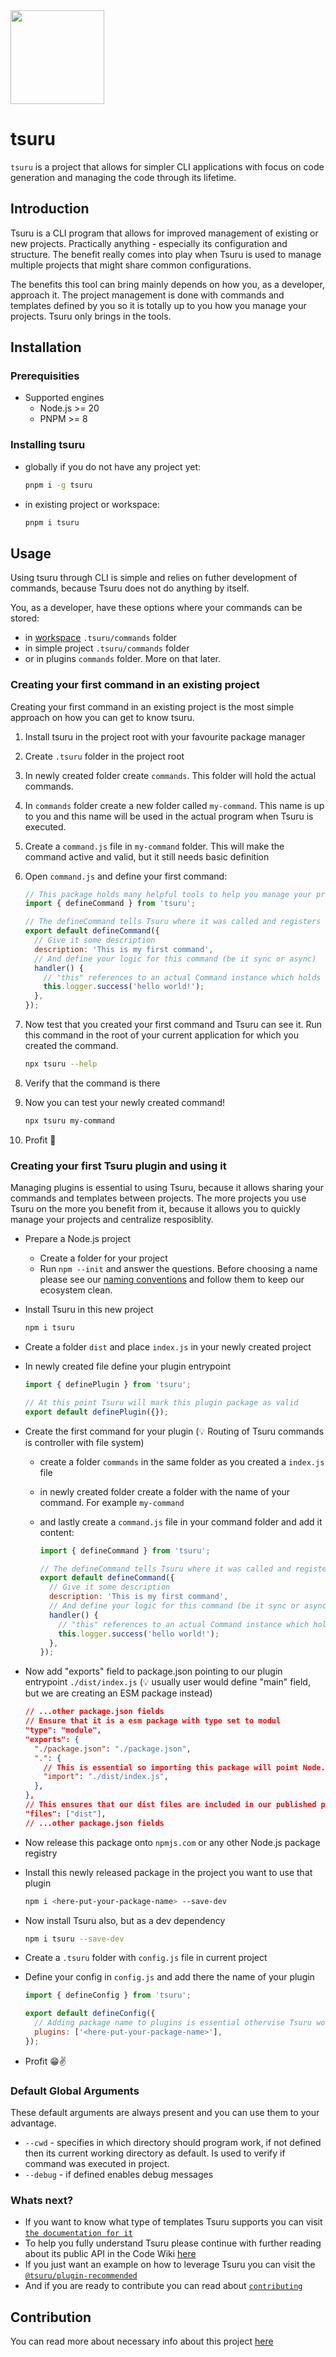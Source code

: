<img src="./docs/resources/paper-crane.png" height="150" style="max-width: 100%;" />

# tsuru

`tsuru` is a project that allows for simpler CLI applications with focus on code generation and managing the code through its lifetime.

## Introduction

Tsuru is a CLI program that allows for improved management of existing or new projects. Practically anything - especially its configuration and structure.
The benefit really comes into play when Tsuru is used to manage multiple projects that might share common configurations.

The benefits this tool can bring mainly depends on how you, as a developer, approach it. The project management is done with commands and templates defined by you so it is totally up to you how you manage your projects. Tsuru only brings in the tools.

## Installation

### Prerequisities

- Supported engines
  - Node.js >= 20
  - PNPM >= 8

### Installing tsuru

- globally if you do not have any project yet:

  ```bash
  pnpm i -g tsuru
  ```

- in existing project or workspace:
  ```bash
  pnpm i tsuru
  ```

## Usage

Using tsuru through CLI is simple and relies on futher development of commands, because Tsuru does not do anything by itself.

You, as a developer, have these options where your commands can be stored:

- in [workspace](https://docs.npmjs.com/cli/v7/using-npm/workspaces) `.tsuru/commands` folder
- in simple project `.tsuru/commands` folder
- or in plugins `commands` folder. More on that later.

### Creating your first command in an existing project

Creating your first command in an existing project is the most simple approach on how you can get to know tsuru.

1. Install tsuru in the project root with your favourite package manager
2. Create `.tsuru` folder in the project root
3. In newly created folder create `commands`. This folder will hold the actual commands.
4. In `commands` folder create a new folder called `my-command`. This name is up to you and this name will be used in the actual program when Tsuru is executed.
5. Create a `command.js` file in `my-command` folder. This will make the command active and valid, but it still needs basic definition
6. Open `command.js` and define your first command:

   ```js
   // This package holds many helpful tools to help you manage your projects
   import { defineCommand } from 'tsuru';

   // The defineCommand tells Tsuru where it was called and registers it under that folder name. In this case its `my-command`
   export default defineCommand({
     // Give it some description
     description: 'This is my first command',
     // And define your logic for this command (be it sync or async)
     handler() {
       // "this" references to an actual Command instance which holds necessary information about the command, running program, project for which this command was executed (if any) and much more
       this.logger.success('hello world!');
     },
   });
   ```

7. Now test that you created your first command and Tsuru can see it. Run this command in the root of your current application for which you created the command.
   ```bash
   npx tsuru --help
   ```
8. Verify that the command is there
9. Now you can test your newly created command!
   ```bash
   npx tsuru my-command
   ```
10. Profit 🎉

### Creating your first Tsuru plugin and using it

Managing plugins is essential to using Tsuru, because it allows sharing your commands and templates between projects.
The more projects you use Tsuru on the more you benefit from it, because it allows you to quickly manage your projects and centralize resposiblity.

- Prepare a Node.js project
  - Create a folder for your project
  - Run `npm --init` and answer the questions. Before choosing a name please see our [naming conventions](./docs/naming-conventions.md) and follow them to keep our ecosystem clean.
- Install Tsuru in this new project
  ```bash
  npm i tsuru
  ```
- Create a folder `dist` and place `index.js` in your newly created project
- In newly created file define your plugin entrypoint

  ```js
  import { definePlugin } from 'tsuru';

  // At this point Tsuru will mark this plugin package as valid
  export default definePlugin({});
  ```

- Create the first command for your plugin (💡 Routing of Tsuru commands is controller with file system)

  - create a folder `commands` in the same folder as you created a `index.js` file
  - in newly created folder create a folder with the name of your command. For example `my-command`
  - and lastly create a `command.js` file in your command folder and add it content:

    ```js
    import { defineCommand } from 'tsuru';

    // The defineCommand tells Tsuru where it was called and registers it under that folder name. In this case its `my-command`
    export default defineCommand({
      // Give it some description
      description: 'This is my first command',
      // And define your logic for this command (be it sync or async)
      handler() {
        // "this" references to an actual Command instance which holds necessary information about the command, running program, project for which this command was executed (if any) and much more
        this.logger.success('hello world!');
      },
    });
    ```

- Now add "exports" field to package.json pointing to our plugin entrypoint `./dist/index.js` (💡 usually user would define "main" field, but we are creating an ESM package instead)
  ```json
  // ...other package.json fields
  // Ensure that it is a esm package with type set to modul
  "type": "module",
  "exports": {
    "./package.json": "./package.json",
    ".": {
      // This is essential so importing this package will point Node.js to our plugin entry file
      "import": "./dist/index.js",
    },
  },
  // This ensures that our dist files are included in our published package when we publish to Node.js package registry (usually npmjs.com)
  "files": ["dist"],
  // ...other package.json fields
  ```
- Now release this package onto `npmjs.com` or any other Node.js package registry
- Install this newly released package in the project you want to use that plugin
  ```bash
  npm i <here-put-your-package-name> --save-dev
  ```
- Now install Tsuru also, but as a dev dependency
  ```bash
  npm i tsuru --save-dev
  ```
- Create a `.tsuru` folder with `config.js` file in current project
- Define your config in `config.js` and add there the name of your plugin

  ```js
  import { defineConfig } from 'tsuru';

  export default defineConfig({
    // Adding package name to plugins is essential othervise Tsuru wont use that plugin
    plugins: ['<here-put-your-package-name>'],
  });
  ```

- Profit 😁✌️

### Default Global Arguments

These default arguments are always present and you can use them to your advantage.

- `--cwd` - specifies in which directory should program work, if not defined then its current working directory as default. Is used to verify if command was executed in project.
- `--debug` - if defined enables debug messages

### Whats next?

- If you want to know what type of templates Tsuru supports you can visit [`the documentation for it`](./docs/template-file-types.md)
- To help you fully understand Tsuru please continue with further reading about its public API in the Code Wiki [here]()
- If you just want an example on how to leverage Tsuru you can visit the [`@tsuru/plugin-recommended`](../tsuru-plugin-recommended/README.md)
- And if you are ready to contribute you can read about [`contributing`](./docs/contribution/README.md)

## Contribution

You can read more about necessary info about this project [here](./docs/contribution.md)
